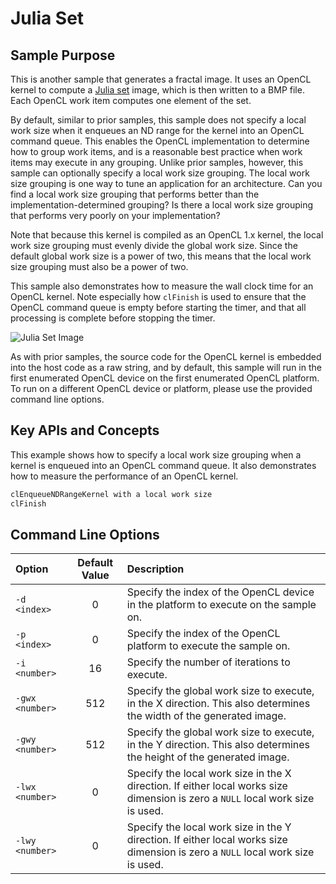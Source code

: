 # Julia Set

## Sample Purpose

This is another sample that generates a fractal image.
It uses an OpenCL kernel to compute a [Julia set](https://en.wikipedia.org/wiki/Julia_set) image, which is then written to a BMP file.
Each OpenCL work item computes one element of the set.

By default, similar to prior samples, this sample does not specify a local work size when it enqueues an ND range for the kernel into an OpenCL command queue.
This enables the OpenCL implementation to determine how to group work items, and is a reasonable best practice when work items may execute in any grouping.
Unlike prior samples, however, this sample can optionally specify a local work size grouping.
The local work size grouping is one way to tune an application for an architecture.
Can you find a local work size grouping that performs better than the implementation-determined grouping?
Is there a local work size grouping that performs very poorly on your implementation?

Note that because this kernel is compiled as an OpenCL 1.x kernel, the local work size grouping must evenly divide the global work size.
Since the default global work size is a power of two, this means that the local work size grouping must also be a power of two.

This sample also demonstrates how to measure the wall clock time for an OpenCL kernel.
Note especially how `clFinish` is used to ensure that the OpenCL command queue is empty before starting the timer, and that all processing is complete before stopping the timer.

![Julia Set Image](julia.png)

As with prior samples, the source code for the OpenCL kernel is embedded into the host code as a raw string, and by default, this sample will run in the first enumerated OpenCL device on the first enumerated OpenCL platform.
To run on a different OpenCL device or platform, please use the provided command line options.

## Key APIs and Concepts

This example shows how to specify a local work size grouping when a kernel is enqueued into an OpenCL command queue.
It also demonstrates how to measure the performance of an OpenCL kernel.

```c
clEnqueueNDRangeKernel with a local work size
clFinish
```

## Command Line Options

| Option | Default Value | Description |
|:--|:-:|:--|
| `-d <index>` | 0 | Specify the index of the OpenCL device in the platform to execute on the sample on.
| `-p <index>` | 0 | Specify the index of the OpenCL platform to execute the sample on.
| `-i <number>` | 16 | Specify the number of iterations to execute.
| `-gwx <number>` | 512 | Specify the global work size to execute, in the X direction.  This also determines the width of the generated image.
| `-gwy <number>` | 512 | Specify the global work size to execute, in the Y direction.  This also determines the height of the generated image.
| `-lwx <number>` | 0 | Specify the local work size in the X direction.  If either local works size dimension is zero a `NULL` local work size is used.
| `-lwy <number>` | 0 | Specify the local work size in the Y direction.  If either local works size dimension is zero a `NULL` local work size is used.
